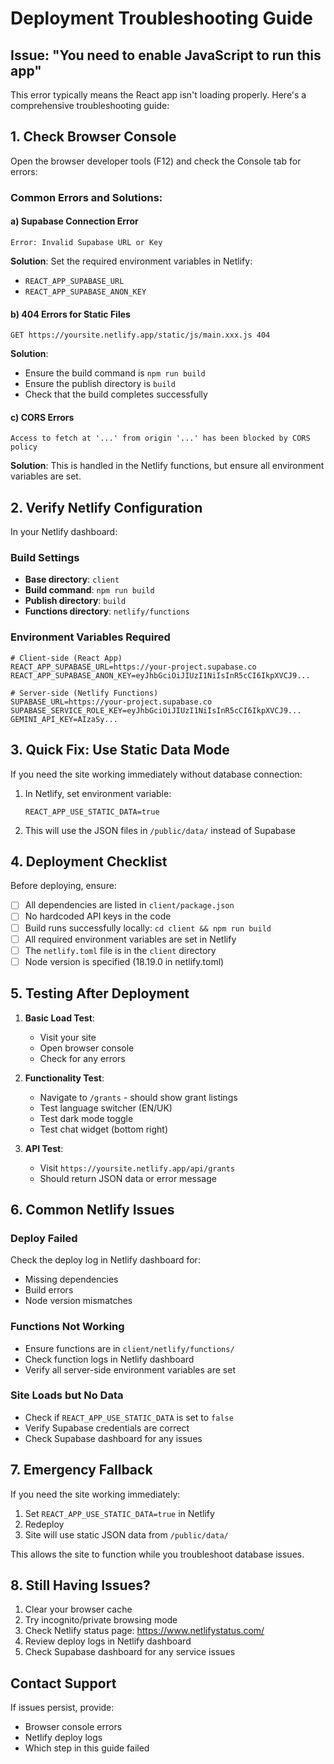 # Deployment Troubleshooting Guide

## Issue: "You need to enable JavaScript to run this app"

This error typically means the React app isn't loading properly. Here's a comprehensive troubleshooting guide:

## 1. Check Browser Console

Open the browser developer tools (F12) and check the Console tab for errors:

### Common Errors and Solutions:

#### a) Supabase Connection Error
```
Error: Invalid Supabase URL or Key
```
**Solution**: Set the required environment variables in Netlify:
- `REACT_APP_SUPABASE_URL`
- `REACT_APP_SUPABASE_ANON_KEY`

#### b) 404 Errors for Static Files
```
GET https://yoursite.netlify.app/static/js/main.xxx.js 404
```
**Solution**: 
- Ensure the build command is `npm run build`
- Ensure the publish directory is `build`
- Check that the build completes successfully

#### c) CORS Errors
```
Access to fetch at '...' from origin '...' has been blocked by CORS policy
```
**Solution**: This is handled in the Netlify functions, but ensure all environment variables are set.

## 2. Verify Netlify Configuration

In your Netlify dashboard:

### Build Settings
- **Base directory**: `client`
- **Build command**: `npm run build`
- **Publish directory**: `build`
- **Functions directory**: `netlify/functions`

### Environment Variables Required
```
# Client-side (React App)
REACT_APP_SUPABASE_URL=https://your-project.supabase.co
REACT_APP_SUPABASE_ANON_KEY=eyJhbGciOiJIUzI1NiIsInR5cCI6IkpXVCJ9...

# Server-side (Netlify Functions)
SUPABASE_URL=https://your-project.supabase.co
SUPABASE_SERVICE_ROLE_KEY=eyJhbGciOiJIUzI1NiIsInR5cCI6IkpXVCJ9...
GEMINI_API_KEY=AIzaSy...
```

## 3. Quick Fix: Use Static Data Mode

If you need the site working immediately without database connection:

1. In Netlify, set environment variable:
   ```
   REACT_APP_USE_STATIC_DATA=true
   ```

2. This will use the JSON files in `/public/data/` instead of Supabase

## 4. Deployment Checklist

Before deploying, ensure:

- [ ] All dependencies are listed in `client/package.json`
- [ ] No hardcoded API keys in the code
- [ ] Build runs successfully locally: `cd client && npm run build`
- [ ] All required environment variables are set in Netlify
- [ ] The `netlify.toml` file is in the `client` directory
- [ ] Node version is specified (18.19.0 in netlify.toml)

## 5. Testing After Deployment

1. **Basic Load Test**:
   - Visit your site
   - Open browser console
   - Check for any errors

2. **Functionality Test**:
   - Navigate to `/grants` - should show grant listings
   - Test language switcher (EN/UK)
   - Test dark mode toggle
   - Test chat widget (bottom right)

3. **API Test**:
   - Visit `https://yoursite.netlify.app/api/grants`
   - Should return JSON data or error message

## 6. Common Netlify Issues

### Deploy Failed
Check the deploy log in Netlify dashboard for:
- Missing dependencies
- Build errors
- Node version mismatches

### Functions Not Working
- Ensure functions are in `client/netlify/functions/`
- Check function logs in Netlify dashboard
- Verify all server-side environment variables are set

### Site Loads but No Data
- Check if `REACT_APP_USE_STATIC_DATA` is set to `false`
- Verify Supabase credentials are correct
- Check Supabase dashboard for any issues

## 7. Emergency Fallback

If you need the site working immediately:

1. Set `REACT_APP_USE_STATIC_DATA=true` in Netlify
2. Redeploy
3. Site will use static JSON data from `/public/data/`

This allows the site to function while you troubleshoot database issues.

## 8. Still Having Issues?

1. Clear your browser cache
2. Try incognito/private browsing mode
3. Check Netlify status page: https://www.netlifystatus.com/
4. Review deploy logs in Netlify dashboard
5. Check Supabase dashboard for any service issues

## Contact Support

If issues persist, provide:
- Browser console errors
- Netlify deploy logs
- Which step in this guide failed